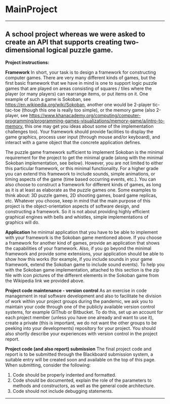# MainProject
---------------------------------------
A school project whereas we were asked to create an API that supports creating two-dimensional logical puzzle game.
---------------------------------------
**Project instructions:**

**Framework**
In short, your task is to design a framework for constructing computer games. There are very many different kinds of games, but the first basic framework that we have in mind is one to support logic puzzle games that are played on areas consisting of squares / tiles where the player (or many players) can rearrange items, or put items on it. One example of such a game is Sokoban, see https://en.wikipedia.org/wiki/Sokoban, another one would be 2-player tic-tac-toe (though this one is really too simple), or the memory game (also 2-player, see https://www.khanacademy.org/computing/computer-programming/programming-games-visualizations/memory-game/a/intro-to-memory, this one may get you ideas about some of the implementation challenges too). Your framework should provide facilities to display the game graphics, process user input (through mouse and/or keyboard), and interact with a game object that the concrete application defines. 

The puzzle game framework sufficient to implement Sokoban is the minimal requirement for the project to get the minimal grade (along with the minimal Sokoban implementation, see below). However, you are not limited to either this particular framework, or this minimal functionality. For a higher grade you can extend this framework to include sounds, simple animations, or timing aspects of the game (time based occurring events, etc.). You can also choose to construct a framework for different kinds of games, as long as it is at least as elaborate as the puzzle games one. Some examples to think about: 3D puzzle games, 2D shooting games, board game replicas, etc. Whatever you choose, keep in mind that the main purpose of this project is the object-orientation aspects of software design, and constructing a framework. So it is not about providing highly efficient graphical engines with bells and whistles, simple implementations of graphics will do.

**Application**
he minimal application that you have to be able to implement with your framework is the Sokoban game mentioned above. If you choose a framework for another kind of games, provide an application that shows the capabilities of your framework. Also, if you go beyond the minimal framework and provide some extensions, your application should be able to show how this works (for example, if you include sounds in your game framework, extend the Sokoban game to include sound events). 
To help you with the Sokoban game implementation, attached to this section is the zip file with icon pictures of the different elements in the Sokoban game from the Wikipedia link we provided above.

**Project code maintenance - version control**
As an exercise in code management in real software development and also to facilitate he division of work within your project groups during the pandemic, we ask you to maintain your code through one of the publicly available version control systems, for example GIThub or Bitbucket. To do this, set up an account for each project member (unless you have one already and want to use it), create a private (this is important, we do not want the other groups to be peeking into your developments) repository for your project. You should also shortly describe your experiences with version control in the project report.

**Project code (and also report) submission**
The final project code and report is to be submitted through the Blackboard submission system, a suitable entry will be created soon and available on the top of this page. When submitting, consider the following:
1.  Code should be properly indented and formatted.
2.  Code should be documented, explain the role of the parameters to methods and constructors, as well as the general code architecture.
3.  Code should not include debugging statements.

---------------------------------------
